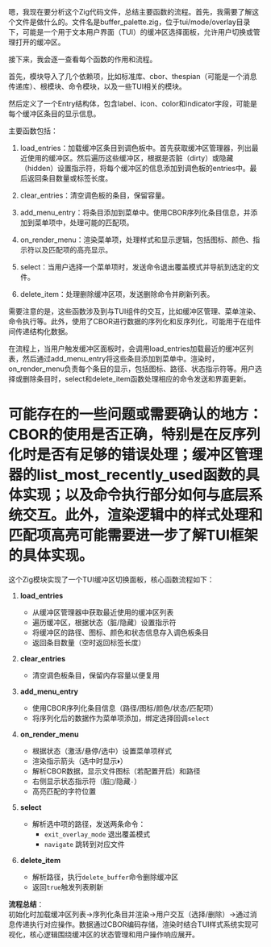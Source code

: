 嗯，我现在要分析这个Zig代码文件，总结主要函数的流程。首先，我需要了解这个文件是做什么的。文件名是buffer_palette.zig，位于tui/mode/overlay目录下，可能是一个用于文本用户界面（TUI）的缓冲区选择面板，允许用户切换或管理打开的缓冲区。

接下来，我会逐一查看每个函数的作用和流程。

首先，模块导入了几个依赖项，比如标准库、cbor、thespian（可能是一个消息传递库）、根模块、命令模块，以及一些TUI相关的模块。

然后定义了一个Entry结构体，包含label、icon、color和indicator字段，可能是每个缓冲区条目的显示信息。

主要函数包括：

1. load_entries：加载缓冲区条目到调色板中。首先获取缓冲区管理器，列出最近使用的缓冲区。然后遍历这些缓冲区，根据是否脏（dirty）或隐藏（hidden）设置指示符，将每个缓冲区的信息添加到调色板的entries中。最后返回条目数量或标签长度。

2. clear_entries：清空调色板的条目，保留容量。

3. add_menu_entry：将条目添加到菜单中。使用CBOR序列化条目信息，并添加到菜单项中，处理可能的匹配项。

4. on_render_menu：渲染菜单项，处理样式和显示逻辑，包括图标、颜色、指示符以及匹配项的高亮显示。

5. select：当用户选择一个菜单项时，发送命令退出覆盖模式并导航到选定的文件。

6. delete_item：处理删除缓冲区项，发送删除命令并刷新列表。

需要注意的是，这些函数涉及到与TUI组件的交互，比如缓冲区管理、菜单渲染、命令执行等。此外，使用了CBOR进行数据的序列化和反序列化，可能用于在组件间传递结构化数据。

在流程上，当用户触发缓冲区面板时，会调用load_entries加载最近的缓冲区列表，然后通过add_menu_entry将这些条目添加到菜单中。渲染时，on_render_menu负责每个条目的显示，包括图标、路径、状态指示符等。用户选择或删除条目时，select和delete_item函数处理相应的命令发送和界面更新。

可能存在的一些问题或需要确认的地方：CBOR的使用是否正确，特别是在反序列化时是否有足够的错误处理；缓冲区管理器的list_most_recently_used函数的具体实现；以及命令执行部分如何与底层系统交互。此外，渲染逻辑中的样式处理和匹配项高亮可能需要进一步了解TUI框架的具体实现。
================================================
这个Zig模块实现了一个TUI缓冲区切换面板，核心函数流程如下：

1. **load_entries**  
   - 从缓冲区管理器中获取最近使用的缓冲区列表  
   - 遍历缓冲区，根据状态（脏/隐藏）设置指示符  
   - 将缓冲区的路径、图标、颜色和状态信息存入调色板条目  
   - 返回条目数量（空时返回标签长度）

2. **clear_entries**  
   - 清空调色板条目，保留内存容量以便复用

3. **add_menu_entry**  
   - 使用CBOR序列化条目信息（路径/图标/颜色/状态/匹配项）  
   - 将序列化后的数据作为菜单项添加，绑定选择回调`select`

4. **on_render_menu**  
   - 根据状态（激活/悬停/选中）设置菜单项样式  
   - 渲染指示箭头（选中时显示`⏵`）  
   - 解析CBOR数据，显示文件图标（若配置开启）和路径  
   - 右侧显示状态指示符（脏``/隐藏`-`）  
   - 高亮匹配的字符位置

5. **select**  
   - 解析选中项的路径，发送两条命令：  
     - `exit_overlay_mode` 退出覆盖模式  
     - `navigate` 跳转到对应文件

6. **delete_item**  
   - 解析路径，执行`delete_buffer`命令删除缓冲区  
   - 返回`true`触发列表刷新

**流程总结**：  
初始化时加载缓冲区列表→序列化条目并渲染→用户交互（选择/删除）→通过消息传递执行对应操作。数据通过CBOR编码存储，渲染时结合TUI样式系统实现可视化，核心逻辑围绕缓冲区的状态管理和用户操作响应展开。
